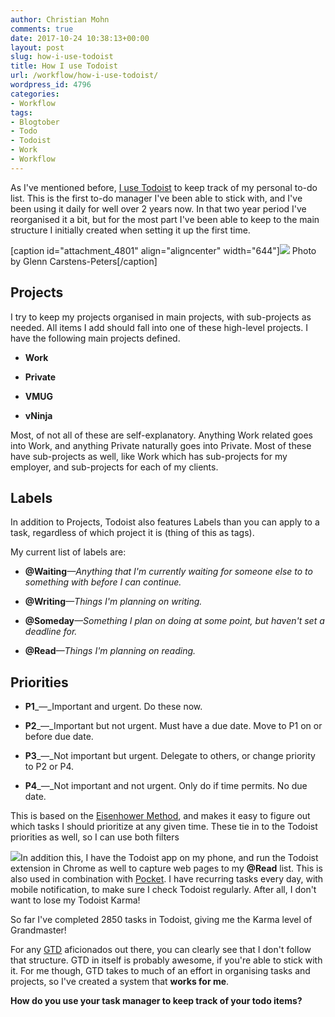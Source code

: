 ```yaml
---
author: Christian Mohn
comments: true
date: 2017-10-24 10:38:13+00:00
layout: post
slug: how-i-use-todoist
title: How I use Todoist
url: /workflow/how-i-use-todoist/
wordpress_id: 4796
categories:
- Workflow
tags:
- Blogtober
- Todo
- Todoist
- Work
- Workflow
---
```


As I've mentioned before, [I use Todoist](http://vninja.net/workflow/todoist-one-year-later/) to keep track of my personal to-do list. This is the first to-do manager I've been able to stick with, and I've been using it daily for well over 2 years now. In that two year period I've reorganised it a bit, but for the most part I've been able to keep to the main structure I initially created when setting it up the first time.
<!--more-->

[caption id="attachment_4801" align="aligncenter" width="644"][![](/img/glenn-carstens-peters-190592-644x429.jpg)](https://unsplash.com/@glenncarstenspeters) Photo by Glenn Carstens-Peters[/caption]



## Projects



I try to keep my projects organised in main projects, with sub-projects as needed. All items I add should fall into one of these high-level projects.
I have the following main projects defined.





  * **Work**


  * **Private**


  * **VMUG**


  * **vNinja**



Most, of not all of these are self-explanatory. Anything Work related goes into Work, and anything Private naturally goes into Private. Most of these have sub-projects as well, like Work which has sub-projects for my employer, and sub-projects for each of my clients.



## Labels



In addition to Projects, Todoist also features Labels than you can apply to a task, regardless of which project it is (thing of this as tags).

My current list of labels are:





  * **@Waiting**_—Anything that I'm currently waiting for someone else to to something with before I can continue._


  * **@Writing**_—Things I'm planning on writing._


  * **@Someday**_—Something I plan on doing at some point, but haven't set a deadline for._


  * **@Read**_—Things I'm planning on reading._





## Priorities







  * **P1**_—_Important and urgent. Do these now.


  * **P2**_—_Important but not urgent. Must have a due date. Move to P1 on or before due date.


  * **P3**_—_Not important but urgent. Delegate to others, or change priority to P2 or P4.


  * **P4**_—_Not important and not urgent. Only do if time permits. No due date.



This is based on the [Eisenhower Method](https://en.wikipedia.org/wiki/Time_management#The_Eisenhower_Method), and makes it easy to figure out which tasks I should prioritize at any given time. These tie in to the Todoist priorities as well, so I can use both filters

![](/img/Screenshot-2017-10-24-12.37.00.png)In addition this, I have the Todoist app on my phone, and run the Todoist extension in Chrome as well to capture web pages to my **@Read** list. This is also used in combination with [Pocket](https://getpocket.com). I have recurring tasks every day, with mobile notification, to make sure I check Todoist regularly. After all, I don't want to lose my Todoist Karma!

So far I've completed 2850 tasks in Todoist, giving me the Karma level of Grandmaster!

For any [GTD](https://en.wikipedia.org/wiki/Getting_Things_Done) aficionados out there, you can clearly see that I don't follow that structure. GTD in itself is probably awesome, if you're able to stick with it. For me though, GTD takes to much of an effort in organising tasks and projects, so I've created a system that **works for me**.

**How do you use your task manager to keep track of your todo items?**

